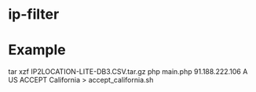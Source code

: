 # ip-filter
# Example 
tar xzf IP2LOCATION-LITE-DB3.CSV.tar.gz 
php main.php 91.188.222.106 A US ACCEPT California > accept_california.sh
